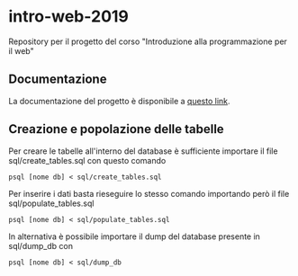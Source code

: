 # intro-web-2019
Repository per il progetto del corso "Introduzione alla programmazione per il web"

## Documentazione
La documentazione del progetto è disponibile a [questo link](https://docs.google.com/document/d/1Fa3DuwpcoFoz8SzSYSbgl9fuGLV4APD07iAmDPsJSa8/edit?usp=sharing).

## Creazione e popolazione delle tabelle
Per creare le tabelle all'interno del database è sufficiente importare il file sql/create_tables.sql con questo comando
```
psql [nome db] < sql/create_tables.sql
```
Per inserire i dati basta rieseguire lo stesso comando importando però il file sql/populate_tables.sql
```
psql [nome db] < sql/populate_tables.sql
```

In alternativa è possibile importare il dump del database presente in sql/dump_db con
```
psql [nome db] < sql/dump_db
```
